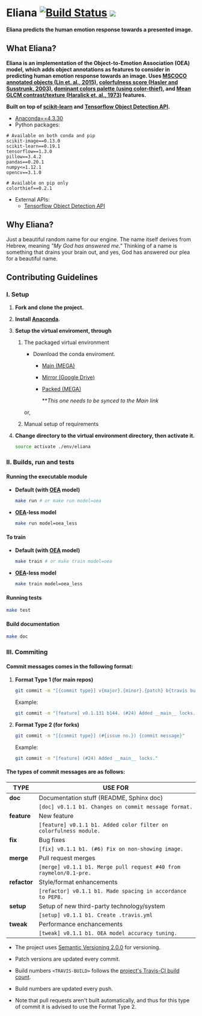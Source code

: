 # Eliana [![Build Status](https://travis-ci.org/raymelon/Eliana.svg)](https://travis-ci.org/raymelon/Eliana) ![](https://reposs.herokuapp.com/?path=raymelon/Eliana)

**Eliana predicts the human emotion response towards a presented image.**

## What Eliana?

**Eliana is an implementation of the Object-to-Emotion Association (OEA) model, which adds object annotations as features to consider in predicting human emotion response towards an image. Uses [MSCOCO annotated objects (Lin et. al., 2015)](http://arxiv.org/abs/1405.0312), [colorfulness score (Hasler and  Susstrunk, 2003)](https://infoscience.epfl.ch/record/33994/files/HaslerS03.pdf), [dominant colors palette (using color-thief)](https://github.com/fengsp/color-thief-py), and [Mean GLCM contrast/texture (Haralick et. al., 1973)](http://haralick.org/journals/TexturalFeatures.pdf) features.**

**Built on top of [scikit-learn](https://github.com/scikit-learn/scikit-learn) and [Tensorflow Object Detection API](https://github.com/tensorflow/models/tree/master/research/object_detection).**

- [Anaconda==4.3.30](https://www.anaconda.com/download/)
- Python packages:
```
# Available on both conda and pip
scikit-image==0.13.0
scikit-learn==0.19.1
tensorflow==1.3.0
pillow==3.4.2
pandas==0.20.1
numpy<=1.12.1
opencv==3.1.0

# Available on pip only
colorthief==0.2.1
```
- External APIs:
   - [Tensorflow Object Detection API](https://github.com/tensorflow/models/tree/master/research/object_detection)

## Why Eliana?

Just a beautiful random name for our engine. The name itself derives from Hebrew, meaning *"My God has answered me."* Thinking of a name is something that drains your brain out, and yes, God has answered our plea for a beautiful name.

## Contributing Guidelines
### I. Setup
1. **Fork and clone the project.**
2. **Install [Anaconda](https://www.anaconda.com/downloads).**
3. **Setup the virtual enviroment, through**
   1. The packaged virtual environment
        - Download the conda enviroment.
            - [Main (MEGA)](https://mega.nz/#F!Yn4WzY6I!3o2klQ-LfVwkTt61yVA9Gw)
            - [Mirror (Google Drive)](https://drive.google.com/open?id=0B2Gw0zD3SerkVWtsSVlRTUNuWVE)
            - [Packed  (MEGA)](https://mega.nz/#!82gBBCqT!clt5iihZZGYDGOE6utsr207iNviRAFqbI-_TsPFmswQ)
            
               ***This one needs to be synced to the Main link*
             
      or,          
   2. Manual setup of requirements

4. **Change directory to the virtual environment directory, then activate it.**
   ```Bash
   source activate ./env/eliana
   ```
   
### II. Builds, run and tests

#### Running the executable module

   - **Default (with [OEA](#what-eliana) model)**
      ```Bash
      make run # or make run model=oea
      ```
      
   - **[OEA](#what-eliana)-less model**
      ```Bash
      make run model=oea_less
      ```

#### To train
   - **Default (with [OEA](#what-eliana) model)**
      ```Bash
      make train # or make train model=oea
      ```
      
   - **[OEA](#what-eliana)-less model**
      ```Bash
      make train model=oea_less
      ```

#### Running tests
```Bash
make test
```

#### Build documentation
```Bash
make doc
```

### III. Commiting
#### Commit messages comes in the following format:

   1. **Format Type 1 (for main repos)**
       
       ```bash
       git commit -m "[{commit type}] v{major}.{minor}.{patch} b{travis build no.}. (#{issue no.}) {commit message}."
       ```
       Example:
       ```bash
       git commit -m "[feature] v0.1.131 b144. (#24) Added __main__ locks."
       ```

   2. **Format Type 2 (for forks)**
   
      ```bash
      git commit -m "[{commit type}] (#{issue no.}) {commit message}"
      ```
      Example:
       ```bash
       git commit -m "[feature] (#24) Added __main__ locks."
       ```

#### The types of commit messages are as follows:

   | TYPE | USE FOR |
   |----- | ------- |
   | **doc** | Documentation stuff (README, Sphinx doc) |
   |         | `[doc] v0.1.1 b1. Changes on commit message format.` |
   | **feature** | New feature |
   |             | `[feature] v0.1.1 b1. Added color filter on colorfulness module.` |
   | **fix** | Bug fixes |
   |         | `[fix] v0.1.1 b1. (#6) Fix on non-showing image.` |
   | **merge** | Pull request merges |
   |           | `[merge] v0.1.1 b1. Merge pull request #40 from raymelon/0.1-pre.` |
   | **refactor** | Style/format enhancements |
   |           | `[refactor] v0.1.1 b1. Made spacing in accordance to PEP8.` |
   | **setup** | Setup of new third-party technology/system |
   |           | `[setup] v0.1.1 b1. Create .travis.yml` |
   | **tweak** | Performance enchancements |
   |           | `[tweak] v0.1.1 b1. OEA model accuracy tuning.` |
     

- The project uses [Semantic Versioning 2.0.0](http://semver.org/) for versioning.

- Patch versions are updated every commit.

- Build numbers `<TRAVIS-BUILD>` follows the [project's Travis-CI build count](https://travis-ci.org/raymelon/Eliana). 

- Build numbers are updated every push.

- Note that pull requests aren't built automatically, and thus for this type of commit it is advised to use the Format Type 2.



